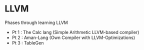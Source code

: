 # LLVM

Phases through learning LLVM

- Pt 1 : The Calc lang (Simple Arithmetic LLVM-based compiler)
- Pt 2 : Aman-Lang (Own Compiler with LLVM-Optimizations)
- Pt 3 : TableGen

